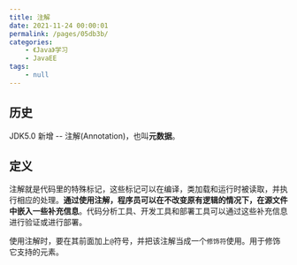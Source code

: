 ```yaml
---
title: 注解
date: 2021-11-24 00:00:01
permalink: /pages/05db3b/
categories:
    - 《Java》学习
    - JavaEE
tags:
    - null
---
```


## 历史

JDK5.0 新增 -- 注解(Annotation)，也叫**元数据**。

## 定义

注解就是代码里的特殊标记，这些标记可以在编译，类加载和运行时被读取，并执行相应的处理。**通过使用注解，程序员可以在不改变原有逻辑的情况下，在源文件中嵌入一些补充信息**。代码分析工具、开发工具和部署工具可以通过这些补充信息进行验证或进行部署。

使用注解时，要在其前面加上`@`符号，并把该注解当成一个`修饰符`使用。用于修饰它支持的元素。
